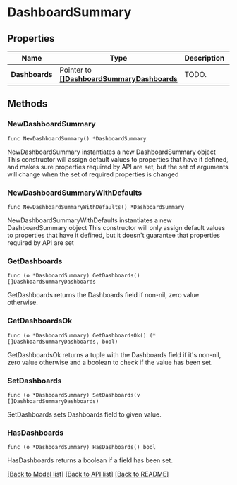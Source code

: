 # DashboardSummary

## Properties

Name | Type | Description | Notes
------------ | ------------- | ------------- | -------------
**Dashboards** | Pointer to [**[]DashboardSummaryDashboards**](DashboardSummary_dashboards.md) | TODO. | [optional] 

## Methods

### NewDashboardSummary

`func NewDashboardSummary() *DashboardSummary`

NewDashboardSummary instantiates a new DashboardSummary object
This constructor will assign default values to properties that have it defined,
and makes sure properties required by API are set, but the set of arguments
will change when the set of required properties is changed

### NewDashboardSummaryWithDefaults

`func NewDashboardSummaryWithDefaults() *DashboardSummary`

NewDashboardSummaryWithDefaults instantiates a new DashboardSummary object
This constructor will only assign default values to properties that have it defined,
but it doesn't guarantee that properties required by API are set

### GetDashboards

`func (o *DashboardSummary) GetDashboards() []DashboardSummaryDashboards`

GetDashboards returns the Dashboards field if non-nil, zero value otherwise.

### GetDashboardsOk

`func (o *DashboardSummary) GetDashboardsOk() (*[]DashboardSummaryDashboards, bool)`

GetDashboardsOk returns a tuple with the Dashboards field if it's non-nil, zero value otherwise
and a boolean to check if the value has been set.

### SetDashboards

`func (o *DashboardSummary) SetDashboards(v []DashboardSummaryDashboards)`

SetDashboards sets Dashboards field to given value.

### HasDashboards

`func (o *DashboardSummary) HasDashboards() bool`

HasDashboards returns a boolean if a field has been set.


[[Back to Model list]](../README.md#documentation-for-models) [[Back to API list]](../README.md#documentation-for-api-endpoints) [[Back to README]](../README.md)


